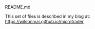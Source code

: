 README.md

This set of files is described in my blog at:
<a target="_blank" href="https://wilsonmar.github.io/microtrader">https://wilsonmar.github.io/microtrader</a>